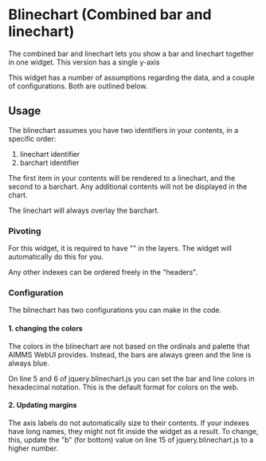 # Blinechart (Combined bar and linechart)
The combined bar and linechart lets you show a bar and linechart together in one widget. This version has a single y-axis

This widget has a number of assumptions regarding the data, and a couple of configurations. Both are outlined below.

## Usage
The blinechart assumes you have two identifiers in your contents, in a specific order:

1. linechart identifier
2. barchart identifier

The first item in your contents will be rendered to a linechart, and the second to a barchart. Any additional contents will not be displayed in the chart.

The linechart will always overlay the barchart.

### Pivoting
For this widget, it is required to have "<IDENTIFIER-SET>" in the layers. The widget will automatically do this for you.

Any other indexes can be ordered freely in the "headers".

### Configuration
The blinechart has two configurations you can make in the code.

#### 1. changing the colors
The colors in the blinechart are not based on the ordinals and palette that AIMMS WebUI provides. Instead, the bars are always green and the line is always blue.

On line 5 and 6 of jquery.blinechart.js you can set the bar and line colors in hexadecimal notation. This is the default format for colors on the web.

#### 2. Updating margins
The axis labels do not automatically size to their contents. If your indexes have long names, they might not fit inside the widget as a result. To change, this, update the "b" (for bottom) value on line 15 of jquery.blinechart.js to a higher number.
